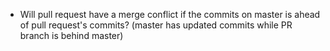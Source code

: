 - Will pull request have a merge conflict if the commits on master is ahead of pull request's commits? (master has updated commits while PR branch is behind master)